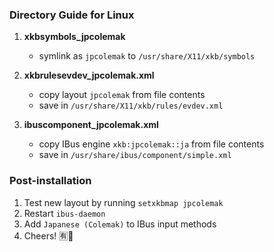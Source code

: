 ### Directory Guide for Linux

1. **xkbsymbols_jpcolemak**
    - symlink as `jpcolemak` to `/usr/share/X11/xkb/symbols`

2. **xkbrulesevdev_jpcolemak.xml**
    - copy layout `jpcolemak` from file contents
    - save in `/usr/share/X11/xkb/rules/evdev.xml`

3. **ibuscomponent_jpcolemak.xml**
    - copy IBus engine `xkb:jpcolemak::ja` from file contents
    - save in `/usr/share/ibus/component/simple.xml`

### Post-installation

1. Test new layout by running `setxkbmap jpcolemak`
2. Restart `ibus-daemon`
3. Add `Japanese (Colemak)` to IBus input methods
4. Cheers! 🈶️🍻️ 
